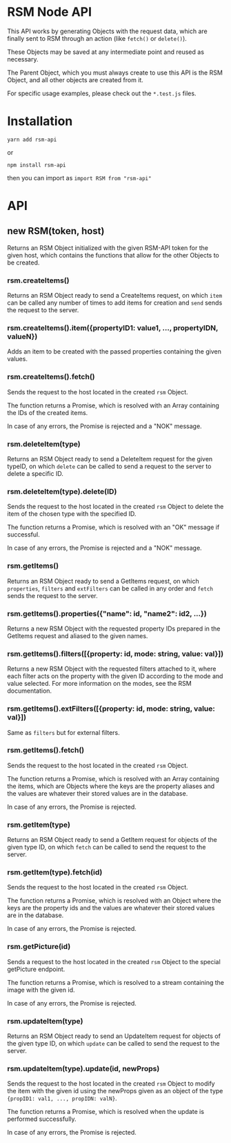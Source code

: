 # RSM Node API

This API works by generating Objects with the request data, which are finally sent to RSM through an action (like `fetch()` or `delete()`).

These Objects may be saved at any intermediate point and reused as necessary.

The Parent Object, which you must always create to use this API is the RSM Object, and all other objects are created from it.

For specific usage examples, please check out the `*.test.js` files.

# Installation

`yarn add rsm-api`

or 

`npm install rsm-api`

then you can import as `import RSM from "rsm-api"`

# API

## new RSM(token, host)

Returns an RSM Object initialized with the given RSM-API token for the given host, which contains the functions that allow for the other Objects to be created.

### rsm.createItems()

Returns an RSM Object ready to send a CreateItems request, on which `item` can be called any number of times to add items for creation and `send` sends the request to the server.

### rsm.createItems().item({propertyID1: value1, ..., propertyIDN, valueN})

Adds an item to be created with the passed properties containing the given values.

### rsm.createItems().fetch()

Sends the request to the host located in the created `rsm` Object.

The function returns a Promise, which is resolved with an Array containing the IDs of the created items.

In case of any errors, the Promise is rejected and a "NOK" message.

### rsm.deleteItem(type)

Returns an RSM Object ready to send a DeleteItem request for the given typeID, on which `delete` can be called to send a request to the server to delete a specific ID.

### rsm.deleteItem(type).delete(ID)

Sends the request to the host located in the created `rsm` Object to delete the item of the chosen type with the specified ID.

The function returns a Promise, which is resolved with an "OK" message if successful.

In case of any errors, the Promise is rejected and a "NOK" message.

### rsm.getItems()

Returns an RSM Object ready to send a GetItems request, on which `properties`, `filters` and `extFilters` can be called in any order and `fetch` sends the request to the server.

### rsm.getItems().properties({"name": id, "name2": id2, ...})

Returns a new RSM Object with the requested property IDs prepared in the GetItems request and aliased to the given names.

### rsm.getItems().filters([{property: id, mode: string, value: val}])

Returns a new RSM Object with the requested filters attached to it, where each filter acts on the property with the given ID according to the mode and value selected. For more information on the modes, see the RSM documentation.

### rsm.getItems().extFilters([{property: id, mode: string, value: val}])

Same as `filters` but for external filters.

### rsm.getItems().fetch()

Sends the request to the host located in the created `rsm` Object.

The function returns a Promise, which is resolved with an Array containing the items, which are Objects where the keys are the property aliases and the values are whatever their stored values are in the database.

In case of any errors, the Promise is rejected.

### rsm.getItem(type)

Returns an RSM Object ready to send a GetItem request for objects of the given type ID, on which `fetch` can be called to send the request to the server.

### rsm.getItem(type).fetch(id)

Sends the request to the host located in the created `rsm` Object.

The function returns a Promise, which is resolved with an Object where the keys are the property ids and the values are whatever their stored values are in the database.

In case of any errors, the Promise is rejected.

### rsm.getPicture(id)

Sends a request to the host located in the created `rsm` Object to the special getPicture endpoint.

The function returns a Promise, which is resolved to a stream containing the image with the given id.

In case of any errors, the Promise is rejected.

### rsm.updateItem(type)

Returns an RSM Object ready to send an UpdateItem request for objects of the given type ID, on which `update` can be called to send the request to the server.

### rsm.updateItem(type).update(id, newProps)

Sends the request to the host located in the created `rsm` Object to modify the item with the given id using the newProps given as an object of the type `{propID1: val1, ..., propIDN: valN}`.

The function returns a Promise, which is resolved when the update is performed successfully.

In case of any errors, the Promise is rejected.
